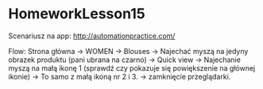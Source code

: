 # HomeworkLesson15

Scenariusz na app: http://automationpractice.com/

Flow: Strona główna -> WOMEN -> Blouses -> Najechać myszą na jedyny obrazek produktu (pani ubrana na czarno) -> Quick view -> Najechanie myszą na małą ikonę 1 (sprawdź czy pokazuje się powiększenie na głównej ikonie) -> To samo z małą ikoną nr 2 i 3. -> zamknięcie przeglądarki.

